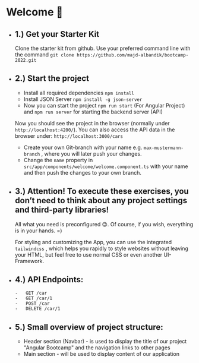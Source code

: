 
# Welcome 🥳

-   ## 1.) Get your Starter Kit
    
    Clone the starter kit from github. Use your preferred command line with the command `git clone https://github.com/majd-albandik/bootcamp-2022.git`
    
-   ## 2.) Start the project
    
    -   Install all required dependencies  `npm install`
    -   Install JSON Server  `npm install -g json-server`
    -   Now you can start the project `npm run start` (For Angular Project) and  `npm run server`  for starting the backend server (API)
    
    Now you should see the project in the browser (normally under `http://localhost:4200/`). You can also access the API data in the browser under:  `http://localhost:3000/cars`
    
    -   Create your own Git-branch with your name e.g.  `max-mustermann-branch`  , where you will later push your changes.
    -   Change the  `name`  property in  `src/app/components/welcome/welcome.component.ts`  with your name and then push the changes to your own branch.
    
-   ## 3.) Attention! To execute these exercises, you don’t need to think about any project settings and third-party libraries!
    
    All what you need is preconfigured 😉. Of course, if you wish, everything is in your hands. =)
    
    For styling and customizing the App, you can use the integrated  `tailwindcss`  , which helps you rapidly to style websites without leaving your HTML, but feel free to use normal CSS or even another UI-Framework.
-   ## 4.) API Endpoints:
    
    ```
    -   GET /car
    -   GET /car/1
    -   POST /car
    -   DELETE /car/1
    ```
-   ## 5.) Small overview of project structure:
    
    -   Header section (Navbar) - is used to display the title of our project "Angular Bootcamp" and the navigation links to other pages
    -   Main section - will be used to display content of our application
